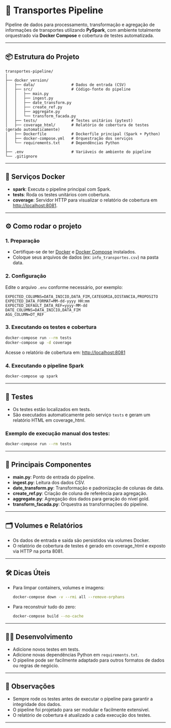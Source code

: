 # 🚚 Transportes Pipeline

Pipeline de dados para processamento, transformação e agregação de informações de transportes utilizando **PySpark**, com ambiente totalmente orquestrado via **Docker Compose** e cobertura de testes automatizada.

---

## 📦 Estrutura do Projeto

```
transportes-pipeline/
│
├── docker_version/
│   ├── data/                # Dados de entrada (CSV)
│   ├── src/                 # Código-fonte do pipeline
│   │   ├── main.py
│   │   ├── ingest.py
│   │   ├── date_transform.py
│   │   ├── create_ref.py
│   │   ├── aggregate.py
│   │   └── transform_facada.py
│   ├── tests/               # Testes unitários (pytest)
│   ├── coverage_html/       # Relatório de cobertura de testes (gerado automaticamente)
│   ├── Dockerfile           # Dockerfile principal (Spark + Python)
│   ├── docker-compose.yml   # Orquestração dos serviços
│   └── requirements.txt     # Dependências Python
│
├── .env                     # Variáveis de ambiente do pipeline
└── .gitignore
```

---

## 🐳 Serviços Docker

- **spark**: Executa o pipeline principal com Spark.
- **tests**: Roda os testes unitários com cobertura.
- **coverage**: Servidor HTTP para visualizar o relatório de cobertura em [http://localhost:8081](http://localhost:8081).

---

## ⚙️ Como rodar o projeto

### 1. **Preparação**

- Certifique-se de ter [Docker](https://www.docker.com/) e [Docker Compose](https://docs.docker.com/compose/) instalados.
- Coloque seus arquivos de dados (ex: `info_transportes.csv`) na pasta data.

### 2. **Configuração**

Edite o arquivo `.env` conforme necessário, por exemplo:

```
EXPECTED_COLUMNS=DATA_INICIO,DATA_FIM,CATEGORIA,DISTANCIA,PROPOSITO
EXPECTED_DATA_FORMAT=MM-dd-yyyy HH:mm
EXPECTED_DEFAULT_DATA_REF=yyyy-MM-dd
DATE_COLUMNS=DATA_INICIO,DATA_FIM
AGG_COLUMN=DT_REF
```

### 3. **Executando os testes e cobertura**

```sh
docker-compose run --rm tests
docker-compose up -d coverage
```

Acesse o relatório de cobertura em: [http://localhost:8081](http://localhost:8081)

### 4. **Executando o pipeline Spark**

```sh
docker-compose up spark
```

---

## 🧪 Testes

- Os testes estão localizados em tests.
- São executados automaticamente pelo serviço `tests` e geram um relatório HTML em coverage_html.

### Exemplo de execução manual dos testes:

```sh
docker-compose run --rm tests
```

---

## 📝 Principais Componentes

- **main.py**: Ponto de entrada do pipeline.
- **ingest.py**: Leitura dos dados CSV.
- **date_transform.py**: Transformação e padronização de colunas de data.
- **create_ref.py**: Criação de coluna de referência para agregação.
- **aggregate.py**: Agregação dos dados para geração do nível gold.
- **transform_facada.py**: Orquestra as transformações do pipeline.

---

## 🗂️ Volumes e Relatórios

- Os dados de entrada e saída são persistidos via volumes Docker.
- O relatório de cobertura de testes é gerado em coverage_html e exposto via HTTP na porta 8081.

---

## 🛠️ Dicas Úteis

- Para limpar containers, volumes e imagens:
  ```sh
  docker-compose down -v --rmi all --remove-orphans
  ```
- Para reconstruir tudo do zero:
  ```sh
  docker-compose build --no-cache
  ```

---

## 👩‍💻 Desenvolvimento

- Adicione novos testes em tests.
- Adicione novas dependências Python em `requirements.txt`.
- O pipeline pode ser facilmente adaptado para outros formatos de dados ou regras de negócio.

---

## 📢 Observações

- Sempre rode os testes antes de executar o pipeline para garantir a integridade dos dados.
- O pipeline foi projetado para ser modular e facilmente extensível.
- O relatório de cobertura é atualizado a cada execução dos testes.

---
